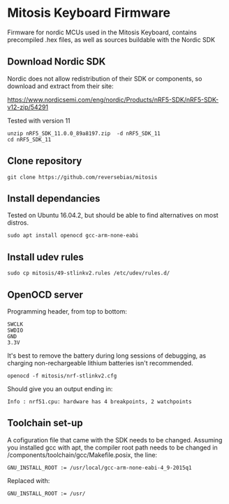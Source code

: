 # Mitosis Keyboard Firmware
Firmware for nordic MCUs used in the Mitosis Keyboard, contains precompiled .hex files, as well as sources buildable with the Nordic SDK


## Download Nordic SDK

Nordic does not allow redistribution of their SDK or components, so download and extract from their site:

https://www.nordicsemi.com/eng/nordic/Products/nRF5-SDK/nRF5-SDK-v12-zip/54291

Tested with version 11

```
unzip nRF5_SDK_11.0.0_89a8197.zip  -d nRF5_SDK_11
cd nRF5_SDK_11
```

## Clone repository
```
git clone https://github.com/reversebias/mitosis
```

## Install dependancies

Tested on Ubuntu 16.04.2, but should be able to find alternatives on most distros. 

```
sudo apt install openocd gcc-arm-none-eabi
```

## Install udev rules
```
sudo cp mitosis/49-stlinkv2.rules /etc/udev/rules.d/
```

## OpenOCD server
Programming header, from top to bottom:
```
SWCLK
SWDIO
GND
3.3V
```
It's best to remove the battery during long sessions of debugging, as charging non-rechargeable lithium batteries isn't recommended.
```
openocd -f mitosis/nrf-stlinkv2.cfg
```
Should give you an output ending in:
```
Info : nrf51.cpu: hardware has 4 breakpoints, 2 watchpoints
```

## Toolchain set-up

A cofiguration file that came with the SDK needs to be changed. Assuming you installed gcc with apt, the compiler root path needs to be changed in /components/toolchain/gcc/Makefile.posix, the line:
```
GNU_INSTALL_ROOT := /usr/local/gcc-arm-none-eabi-4_9-2015q1
```
Replaced with:
```
GNU_INSTALL_ROOT := /usr/
```








